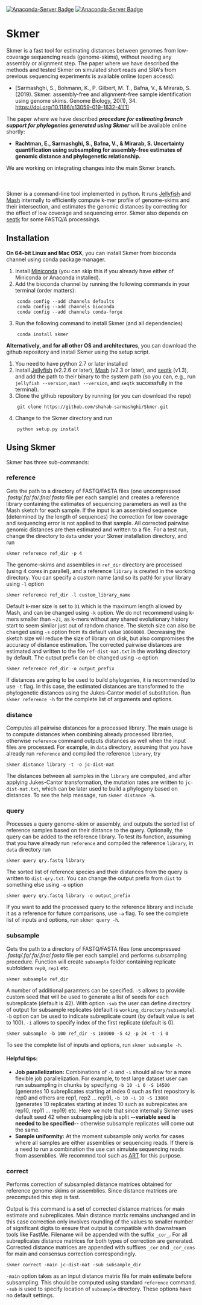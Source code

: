 [![Anaconda-Server Badge](https://anaconda.org/bioconda/skmer/badges/installer/conda.svg)](https://conda.anaconda.org/bioconda)
[![Anaconda-Server Badge](https://anaconda.org/bioconda/skmer/badges/downloads.svg)](https://anaconda.org/bioconda/skmer)

# Skmer
Skmer is a fast tool for estimating distances between genomes from low-coverage sequencing reads (genome-skims), without needing any assembly or alignment step. The paper where we have described the methods and tested Skmer on simulated short reads and SRA's from previous sequencing experiments is available online (open access):
  - [Sarmashghi, S., Bohmann, K., P. Gilbert, M. T., Bafna, V., & Mirarab, S. (2019). Skmer: assembly-free and alignment-free sample identification using genome skims. Genome Biology, 20(1), 34. https://doi.org/10.1186/s13059-019-1632-4][1]

The paper where we have described **_procedure for estimating branch support for phylogenies generated using Skmer_** will be available online shortly: 

 - **Rachtman, E., Sarmashghi, S., Bafna, V., & Mirarab, S. Uncertainty quantification using subsampling for assembly-free estimates of genomic distance and phylogenetic relationship.**

We are working on integrating changes into the main Skmer branch.
<br/><br/><br/><br/>
Skmer is a command-line tool implemented in python. It runs [Jellyfish][2] and [Mash][3] internally to efficiently compute k-mer profile of genome-skims and their intersection, and estimates the genomic distances by correcting for the effect of low coverage and sequencing error. Skmer also depends on [seqtk][5] for some FASTQ/A processings. 

Installation
------------
**On 64-bit Linux and Mac OSX**, you can install Skmer from bioconda channel using conda package manager. 
1. Install [Miniconda][4] (you can skip this if you already have either of Miniconda or Anaconda installed). 
2. Add the bioconda channel by running the following commands in your terminal (order matters):
```
    conda config --add channels defaults
    conda config --add channels bioconda
    conda config --add channels conda-forge
```
3. Run the following command to install Skmer (and all dependencies) 
```
    conda install skmer
```

**Alternatively, and for all other OS and architectures**, you can download the github repository and install Skmer using the setup script. 
1. You need to have python 2.7 or later installed
2. Install [Jellyfish][2] (v2.2.6 or later), [Mash][3] (v2.3 or later), and [seqtk][5] (v1.3), and add the path to
 their binary to the system path (so you can, e.g., run `jellyfish --version`, `mash --version`, and `seqtk` successfully in the terminal). 
3. Clone the github repository by running (or you can download the repo)
```
    git clone https://github.com/shahab-sarmashghi/Skmer.git
```
4. Change to the Skmer directory and run
```
    python setup.py install
```

Using Skmer
------------
Skmer has three sub-commands:

### reference
Gets the path to a directory of FASTQ/FASTA files (one uncompressed *.fastq/.fq/.fa/.fna/.fasta* file per each sample) and creates a reference library containing the estimates of sequencing parameters as well as the Mash sketch for each sample. If the input is an assembled sequence (determined by the length of sequences) the correction for low coverage and sequencing error is not applied to that sample. All corrected pairwise genomic distances are then estimated and written to a file. For a test run, change the directory to `data` under your Skmer installation directory, and run
```
skmer reference ref_dir -p 4
```
The genome-skims and assemblies in `ref_dir` directory are processed (using 4 cores in parallel), and a reference `library` is created in the working directory. You can specify a custom name (and so its path) for your library using `-l` option
```
skmer reference ref_dir -l custom_library_name
```
Default k-mer size is set to `31` which is the maximum length allowed by Mash, and can be changed using `-k` option. We do not recommend using k-mers smaller than ~`21`, as k-mers without any shared evolutionary history start to seem similar just out of random chance. The sketch size can also be changed using `-s` option from its default value `10000000`. Decreasing the sketch size will reduce the size of library on disk, but also compromises the accuracy of distance estimation. The corrected pairwise distances are estimated and written to the file `ref-dist-mat.txt` in the working directory by default. The output prefix can be changed using `-o` option
```
skmer reference ref_dir -o output_prefix
```
If distances are going to be used to build phylogenies, it is recommended to use `-t` flag. In this case, the estimated distances are transformed to the phylogenetic distances using the Jukes-Cantor model of substitution. Run `skmer reference -h` for the complete list of arguments and options.  


### distance
Computes all pairwise distances for a processed library. The main usage is to compute distances when combining already processed libraries, otherwise `reference` command outputs distances as well when the input files are processed. For example, in `data` directory, assuming that you have already run `reference` and compiled the reference `library`, try
```
skmer distance library -t -o jc-dist-mat
```
The distances between all samples in the `library` are computed, and after applying Jukes-Cantor transformation, the mutation rates are written to `jc-dist-mat.txt`, which can be later used to build a phylogeny based on distances. To see the help message, run `skmer distance -h`.

### query
Processes a query genome-skim or assembly, and outputs the sorted list of reference samples based on their distance to the query. Optionally, the query can be added to the reference library. To test its function, assuming that you have already run `reference` and compiled the reference `library`, in `data` directory run
```
skmer query qry.fastq library
```
The sorted list of reference species and their distances from the query is written to `dist-qry.txt`. You can change the output prefix from `dist` to something else using `-o` option
```
skmer query qry.fastq library -o output_prefix
```
If you want to add the processed query to the reference library and include it as a reference for future comparisons, use `-a` flag. To see the complete list of inputs and options, run `skmer query -h`.

### subsample
Gets the path to a directory of FASTQ/FASTA files (one uncompressed *.fastq/.fq/.fa/.fna/.fasta* file per each sample) and performs subsampling procedure. Function will create `subsample` folder containing replicate subfolders `rep0`, `rep1` etc.
```
skmer subsample ref_dir
```
A number of additional paramters can be specified. `-S` allows to provide custom seed that will be used to generate a list of seeds for each subreplicate (default is 42). With option `-sub` the user can define directory of output for subsample replicates (default is `working_directory/subsample`). `-b` option can be used to indicate subreplicate count (by default value is set to 100). `-i` allows to specify index of the first replicate (default is 0). 
```
skmer subsample -b 100 ref_dir -s 100000 -S 42 -p 24 -t -i 0
```
To see the complete list of inputs and options, run `skmer subsample -h`.

#### Helpful tips:
- **Job parallelization:** Combinations of `-b` and `-i` should allow for a more flexible job parallelization. For example, to test large dataset user can run subsampling in chunks by specifying `-b 10 -i 0 -S 14500` (generates 10 subreplicates starting at index 0 such as first repository is rep0 and others are rep1, rep2 ... rep9), `-b 10 -i 10 -S 13800` (generates 10 replicates starting at index 10 such as subrepicates are rep10, rep11 ... rep19) etc. Here we note that since internally Skmer uses default seed 42 when subsampling job is split **--variable seed is needed to be specified--** otherwise subsample replicates will come out the same.
- **Sample uniformity:** At the moment subsample only works for cases where all samples are either assemblies or sequencing reads. If there is a need to run a combination the use can simulate sequencing reads from assemblies. We recommnd tool such as [ART][6] for this purpose.

### correct
Performs correction of subsampled distance matrices obtained for reference genome-skims or assemblies. Since distance matrices are precomputed this step is fast. 

Output is this command is a set of corrected distance matrices for main estimate and subreplicates. Main distance matrix remains unchanged and in this case correction only involves rounding of the values to smaller number of significant digits to ensure that output is compatible with downstream tools like FastMe. Filename will be appended with the suffix `_cor_`. For all subreplicates distance matrices for both types of correction are generated. Corrected distance matrices are appended with suffixes `_cor` and `_cor_cons` for main and consensus correction correspondingly.
```
skmer correct -main jc-dist-mat -sub subsample_dir
```
`-main` option takes as an input distance matrix file for main estimate before subsampling. This should be computed using standard `reference` command.  `-sub` is used to specify location of `subsample` directory. These options have no default settings.

<!-- <br/><br/>
Suggested workflow for computing trees with branch support (in progress...).
-----

### 1. Obtained Skmer distance matrices
We suggest the following workflow to obtain *k*-mer list file to construct CONSULT database from multiple assembly references.

**1. To obtain main estimate before subsampling:

**2. To obtain subreplicates. 

**3. To correct. 

### 2. Reformat trees into phylip format.
### 3. Use a combination of FastME, RAxML -->


[1]: https://genomebiology.biomedcentral.com/articles/10.1186/s13059-019-1632-4
[2]: http://www.genome.umd.edu/jellyfish.html
[3]: http://mash.readthedocs.io/en/latest/
[4]: https://conda.io/miniconda.html
[5]: https://github.com/lh3/seqtk
[6]: https://manpages.debian.org/testing/art-nextgen-simulation-tools/art_illumina.1.en.html
